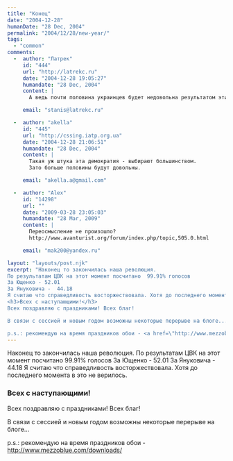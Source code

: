 ```yaml
---
title: "Конец"
date: "2004-12-28"
humanDate: "28 Dec, 2004"
permalink: "2004/12/28/new-year/"
tags: 
  - "common"
comments: 
  -  author: "Латрек"
     id: "444"
     url: "http://latrekc.ru"
     date: "2004-12-28 19:05:27"
     humandate: "28 Dec, 2004"
     content: | 
       А ведь почти половина украинцев будет недовольна результатом этих выборов.

     email: "stanis@latrekc.ru"

  -  author: "akella"
     id: "445"
     url: "http://cssing.iatp.org.ua"
     date: "2004-12-28 21:06:51"
     humandate: "28 Dec, 2004"
     content: | 
       Такая уж штука эта демократия - выбирают большинством.
       Зато больше половины будут довольны.

     email: "akella.a@gmail.com"

  -  author: "Alex"
     id: "14298"
     url: ""
     date: "2009-03-28 23:05:03"
     humandate: "28 Mar, 2009"
     content: | 
       Переосмысление не произошло?
       http://www.avanturist.org/forum/index.php/topic,505.0.html

     email: "mak200@yandex.ru"

layout: "layouts/post.njk"
excerpt: "Наконец то закончилась наша революция. 
По результатам ЦВК на этот момент посчитано  99.91% голосов
За Ющенко - 52.01
За Януковича -  44.18
Я считаю что справедливость восторжествовала. Хотя до последнего момента в это не верилось.
<h3>Всех с наступающими!</h3>
Всех поздравляю с праздниками! Всех благ!

В связи с сессией и новым годом возможны некоторые перерыве на блоге... 

p.s.: рекомендую на время праздников обои - <a href=\"http://www.mezzoblue.com/downloads/\" title=\"Симпатичная снегурочка\">http://www.mezzoblue.com/downloads/</a>,"
---
```


Наконец то закончилась наша революция. 
По результатам ЦВК на этот момент посчитано  99.91% голосов
За Ющенко - 52.01
За Януковича -  44.18
Я считаю что справедливость восторжествовала. Хотя до последнего момента в это не верилось.
<h3>Всех с наступающими!</h3>
Всех поздравляю с праздниками! Всех благ!

В связи с сессией и новым годом возможны некоторые перерыве на блоге... 

p.s.: рекомендую на время праздников обои - <a href="http://www.mezzoblue.com/downloads/" title="Симпатичная снегурочка">http://www.mezzoblue.com/downloads/</a>
